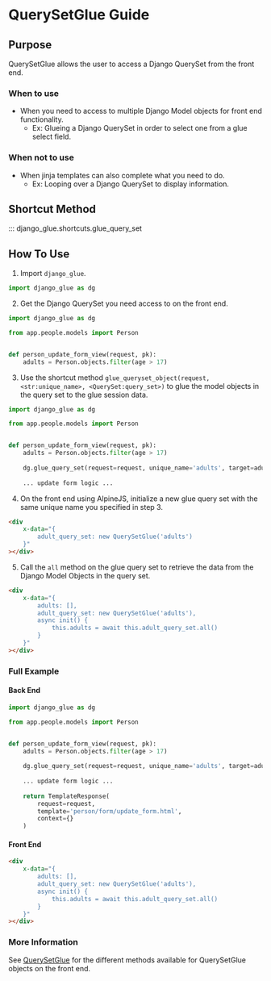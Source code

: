 # QuerySetGlue Guide

## Purpose

QuerySetGlue allows the user to access a Django QuerySet from the front end.


### When to use

- When you need to access to multiple Django Model objects for front end functionality.
    - Ex: Glueing a Django QuerySet in order to select one from a glue select field.

### When not to use

- When jinja templates can also complete what you need to do.
    - Ex: Looping over a Django QuerySet to display information. 


## Shortcut Method

::: django_glue.shortcuts.glue_query_set


## How To Use

1. Import `django_glue`.
``` python
import django_glue as dg
```

2. Get the Django QuerySet you need access to on the front end.
``` python
import django_glue as dg

from app.people.models import Person


def person_update_form_view(request, pk):
    adults = Person.objects.filter(age > 17)
```

3. Use the shortcut method `glue_queryset_object(request, <str:unique_name>, <QuerySet:query_set>)` to glue the model objects in the query set to the glue session data.
``` python
import django_glue as dg

from app.people.models import Person


def person_update_form_view(request, pk):
    adults = Person.objects.filter(age > 17)
    
    dg.glue_query_set(request=request, unique_name='adults', target=adults)
    
    ... update form logic ...
```

4. On the front end using AlpineJS, initialize a new glue query set with the same unique name you specified in step 3.
```html
<div 
    x-data="{
        adult_query_set: new QuerySetGlue('adults')
    }"
></div>
```
5. Call the `all` method on the glue query set to retrieve the data from the Django Model Objects in the query set.
```html
<div 
    x-data="{
        adults: [],
        adult_query_set: new QuerySetGlue('adults'),
        async init() {
            this.adults = await this.adult_query_set.all()
        }
    }"
></div>
```

### Full Example

#### Back End

``` python
import django_glue as dg

from app.people.models import Person


def person_update_form_view(request, pk):
    adults = Person.objects.filter(age > 17)
    
    dg.glue_query_set(request=request, unique_name='adults', target=adults)
    
    ... update form logic ...
    
    return TemplateResponse(
        request=request,
        template='person/form/update_form.html',
        context={}
    )
```

#### Front End

```html
<div 
    x-data="{
        adults: [],
        adult_query_set: new QuerySetGlue('adults'),
        async init() {
            this.adults = await this.adult_query_set.all()
        }
    }"
></div>
```

### More Information

See [QuerySetGlue](http://django-glue.stratusadv.com/api/javascript/query_set_glue/) 
for the different methods available for QuerySetGlue objects on the front end.
